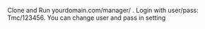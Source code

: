 Clone and Run yourdomain.com/manager/ . Login with user/pass: Tmc/123456. You can change user and pass in setting
